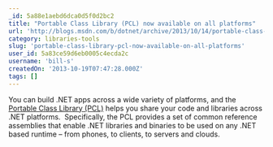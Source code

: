 ```yaml
---
_id: 5a88e1aebd6dca0d5f0d2bc2
title: "Portable Class Library (PCL) now available on all platforms"
url: 'http://blogs.msdn.com/b/dotnet/archive/2013/10/14/portable-class-library-pcl-now-available-on-all-platforms.aspx'
category: libraries-tools
slug: 'portable-class-library-pcl-now-available-on-all-platforms'
user_id: 5a83ce59d6eb0005c4ecda2c
username: 'bill-s'
createdOn: '2013-10-19T07:47:28.000Z'
tags: []
---
```


You can build .NET apps across a wide variety of platforms, and the <a href="http://msdn.microsoft.com/library/gg597391.aspx">Portable Class Library (PCL)</a> helps you share your code and libraries across .NET platforms.  Specifically, the PCL provides a set of common reference assemblies that enable .NET libraries and binaries to be used on any .NET based runtime – from phones, to clients, to servers and clouds.
